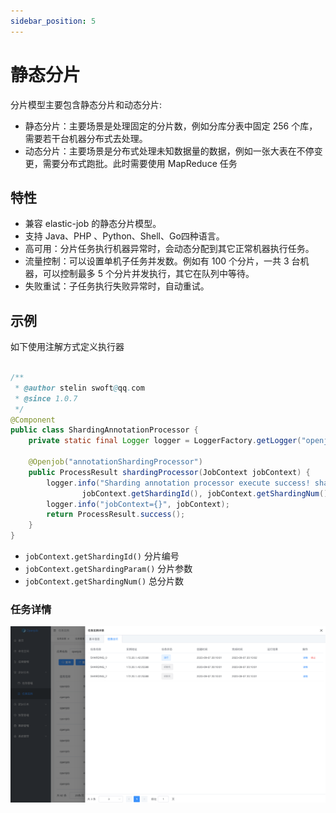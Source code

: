 ```yaml
---
sidebar_position: 5
---
```


# 静态分片
分片模型主要包含静态分片和动态分片:
- 静态分片：主要场景是处理固定的分片数，例如分库分表中固定 256 个库，需要若干台机器分布式去处理。
- 动态分片：主要场景是分布式处理未知数据量的数据，例如一张大表在不停变更，需要分布式跑批。此时需要使用 MapReduce 任务

## 特性

- 兼容 elastic-job 的静态分片模型。
- 支持 Java、PHP 、Python、Shell、Go四种语言。
- 高可用：分片任务执行机器异常时，会动态分配到其它正常机器执行任务。
- 流量控制：可以设置单机子任务并发数。例如有 100 个分片，一共 3 台机器，可以控制最多 5 个分片并发执行，其它在队列中等待。
- 失败重试：子任务执行失败异常时，自动重试。

## 示例

如下使用注解方式定义执行器
```java

/**
 * @author stelin swoft@qq.com
 * @since 1.0.7
 */
@Component
public class ShardingAnnotationProcessor {
    private static final Logger logger = LoggerFactory.getLogger("openjob");

    @Openjob("annotationShardingProcessor")
    public ProcessResult shardingProcessor(JobContext jobContext) {
        logger.info("Sharding annotation processor execute success! shardingId={} shardingNum={} shardingParams={}",
                jobContext.getShardingId(), jobContext.getShardingNum(), jobContext.getShardingParam());
        logger.info("jobContext={}", jobContext);
        return ProcessResult.success();
    }
}
```

- `jobContext.getShardingId()` 分片编号
- `jobContext.getShardingParam()` 分片参数
- `jobContext.getShardingNum()` 总分片数

### 任务详情
![img.png](assets/sharding/img.png)